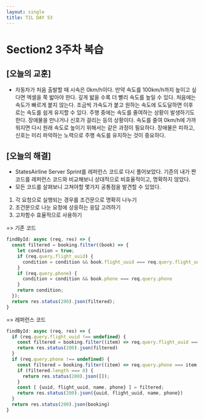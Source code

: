 ```yaml
---
layout: single
title: TIL DAY 53
---
```

# Section2 3주차 복습

## [오늘의 교훈]

- 자동차가 처음 출발할 때 시속은 0km/h이다. 만약 속도를 100km/h까지 높이고 싶다면 엑셀을 쭉 밟아야 한다. 깊게 밟을 수록 더 빨리 속도를 높일 수 있다. 처음에는 속도가 빠르게 붙지 않는다. 조금씩 가속도가 붙고 원하는 속도에 도도달하면 이후로는 속도를 쉽게 유지할 수 있다. 주행 중에는 속도를 줄여하는 상황이 발생하기도 한다. 장애물을 만나거나 신호가 걸리는 등의 상황이다. 속도를 줄여 0km/h에 가까워지면 다시 원래 속도로 높이기 위해서는 같은 과정이 필요하다. 장애물은 피하고, 신호는 미리 파악하는 노력으로 주행 속도를 유지하는 것이 중요하다.

## [오늘의 해결]

- StatesAirline Server Sprint를 레퍼런스 코드로 다시 풀어보았다. 기존의 내가 짠 코드를 레퍼런스 코드와 비교해보니 상대적으로 비효율적이고, 명확하지 않았다.
- 모든 코드를 살펴보니 고쳐야할 몇가지 공통점을 발견할 수 있었다.
1. 각 요청으로 실행되는 경우를 조건문으로 명확히 나누기
2. 조건문으로 나눈 요청에 상응하는 응답 고려하기
3. 고차함수 효율적으로 사용하기

=> 기존 코드

```jsx
findById: async (req, res) => {
  const filtered = booking.filter((book) => {
    let condition = true;
    if (req.query.flight_uuid) {
      condition = condition && book.flight_uuid === req.query.flight_uuid
    }
    if (req.query.phone) {
      condition = condition && book.phone === req.query.phone
    }
    return condition;
  });
  return res.status(200).json(filtered);
}
```

=> 레퍼런스 코드

```jsx
findById: async (req, res) => {
  if (req.query.flight_uuid !== undefined) {
    const filtered = booking.filter((item) => req.query.flight_uuid === item.flight_uuid);
    return res.status(200).json(filtered)
  }
  if (req.query.phone !== undefined) {
    const filtered = booking.filter((item) => req.query.phone === item.phone);
    if (filtered.length === 0) {
      return res.status(200).json([]);
    }
    const [ {uuid, flight_uuid, name, phone} ] = filtered;
    return res.status(200).json({uuid, flight_uuid, name, phone})
  }
  return res.status(200).json(booking)
}
```
